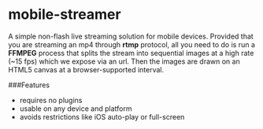 mobile-streamer
===============

A simple non-flash live streaming solution for mobile devices.
Provided that you are streaming an mp4 through **rtmp** protocol, all you need to do is run a **FFMPEG** process that
splits the stream into sequential images at a high rate (~15 fps) which we expose via an url.
Then the images are drawn on an HTML5 canvas at a browser-supported interval.

###Features
* requires no plugins
* usable on any device and platform
* avoids restrictions like iOS auto-play or full-screen
